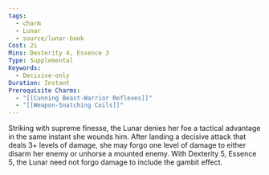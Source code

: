 ```yaml
---
tags:
  - charm
  - Lunar
  - source/lunar-book
Cost: 2i
Mins: Dexterity 4, Essence 3
Type: Supplemental
Keywords:
  - Decisive-only
Duration: Instant
Prerequisite Charms:
  - "[[Cunning Beast-Warrior Reflexes]]"
  - "[[Weapon-Snatching Coils]]"
---
```

Striking with supreme finesse, the Lunar denies her foe a tactical advantage in the same instant she wounds him. After landing a decisive attack that deals 3+ levels of damage, she may forgo one level of damage to either disarm her enemy or unhorse a mounted enemy. With Dexterity 5, Essence 5, the Lunar need not forgo damage to include the gambit effect.